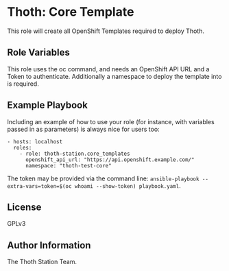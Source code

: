 Thoth: Core Template
====================

This role will create all OpenShift Templates required to deploy Thoth.

Role Variables
--------------

This role uses the oc command, and needs an OpenShift API URL and a Token to authenticate. Additionally a namespace to deploy the template into is required.


Example Playbook
----------------

Including an example of how to use your role (for instance, with variables passed in as parameters) is always nice for users too:

    - hosts: localhost
      roles:
        - role: thoth-station.core_templates
          openshift_api_url: "https://api.openshift.example.com/"
          namespace: "thoth-test-core"

The token may be provided via the command line: `ansible-playbook --extra-vars=token=$(oc whoami --show-token) playbook.yaml`.

License
-------

GPLv3

Author Information
------------------

The Thoth Station Team.
